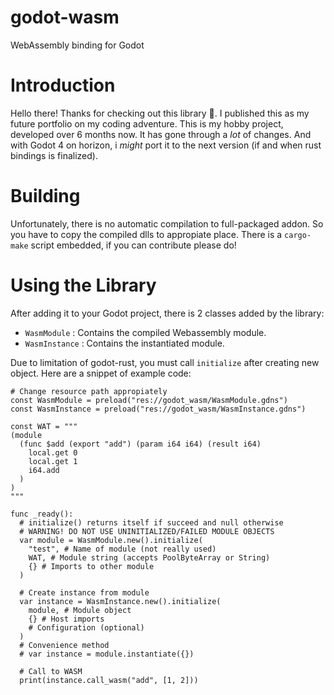 # godot-wasm
WebAssembly binding for Godot

# Introduction
Hello there! Thanks for checking out this library 🙏. I published this as my future portfolio on my coding adventure.
This is my hobby project, developed over 6 months now. It has gone through a _lot_ of changes.
And with Godot 4 on horizon, i _might_ port it to the next version (if and when rust bindings is finalized).

# Building
Unfortunately, there is no automatic compilation to full-packaged addon. So you have to copy the compiled dlls to appropiate place.
There is a `cargo-make` script embedded, if you can contribute please do!

# Using the Library
After adding it to your Godot project, there is 2 classes added by the library:
* `WasmModule` : Contains the compiled Webassembly module.
* `WasmInstance` : Contains the instantiated module.

Due to limitation of godot-rust, you must call `initialize` after creating new object.
Here are a snippet of example code:
```gdscript
# Change resource path appropiately
const WasmModule = preload("res://godot_wasm/WasmModule.gdns")
const WasmInstance = preload("res://godot_wasm/WasmInstance.gdns")

const WAT = """
(module
  (func $add (export "add") (param i64 i64) (result i64)
    local.get 0
    local.get 1
    i64.add
  )
)
"""

func _ready():
  # initialize() returns itself if succeed and null otherwise
  # WARNING! DO NOT USE UNINITIALIZED/FAILED MODULE OBJECTS
  var module = WasmModule.new().initialize(
    "test", # Name of module (not really used)
    WAT, # Module string (accepts PoolByteArray or String)
    {} # Imports to other module
  )

  # Create instance from module
  var instance = WasmInstance.new().initialize(
    module, # Module object
    {} # Host imports
    # Configuration (optional)
  )
  # Convenience method
  # var instance = module.instantiate({})

  # Call to WASM
  print(instance.call_wasm("add", [1, 2]))
```
